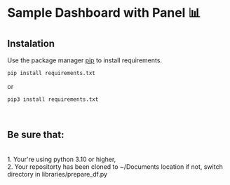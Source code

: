 # Sample Dashboard with Panel 📊
## Instalation
Use the package manager [pip](https://pip.pypa.io/en/stable/) to install requirements. 
<br>

```bash
pip install requirements.txt
```
or
```bash
pip3 install requirements.txt
```

<br>

## Be sure that:

<br>
1. Your're using python 3.10 or higher,
<br>
2. Your repositorty has been cloned to ~/Documents location if not, switch directory in <u></u>libraries/prepare_df.py</u>
<br>
